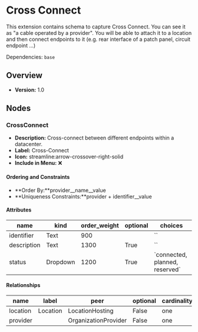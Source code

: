 # Cross Connect

This extension contains schema to capture Cross Connect. You can see it as "a cable operated by a provider". You will be able to attach it to a location and then connect endpoints to it (e.g. rear interface of a patch panel, circuit endpoint ...)

Dependencies: `base`

## Overview

- **Version:** 1.0

## Nodes

### CrossConnect

- **Description:** Cross-connect between different endpoints within a datacenter.
- **Label:** Cross-Connect
- **Icon:** streamline:arrow-crossover-right-solid
- **Include in Menu:** ❌

#### Ordering and Constraints

- **Order By:**provider__name__value
- **Uniqueness Constraints:**provider + identifier__value

#### Attributes

| name | kind | order_weight | optional | choices |
| ---- | ---- | ------------ | -------- | ------- |
| identifier | Text | 900 |  | \`\` |
| description | Text | 1300 | True | \`\` |
| status | Dropdown | 1200 | True | \`connected, planned, reserved\` |

#### Relationships

| name | label | peer | optional | cardinality | kind | order_weight |
| ---- | ----- | ---- | -------- | ----------- | ---- | ------------ |
| location | Location | LocationHosting | False | one | Attribute | 1100 |
| provider |  | OrganizationProvider | False | one | Attribute | 1000 |
